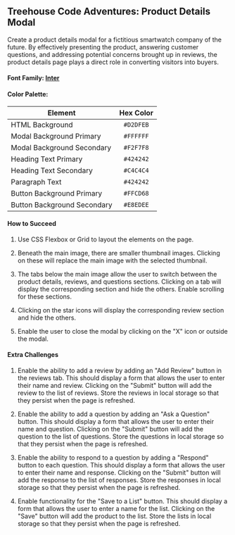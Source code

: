 ## Treehouse Code Adventures: Product Details Modal

Create a product details modal for a fictitious smartwatch company of the future. By effectively presenting the product, answering customer questions, and addressing potential concerns brought up in reviews, the product details page plays a direct role in converting visitors into buyers.

#### Font Family: [Inter](https://fonts.google.com/specimen/Inter)


#### Color Palette:

| Element                     | Hex Color |
|-----------------------------|:---------:|
| HTML Background             | `#D2DFEB` |
| Modal Background Primary    | `#FFFFFF` |
| Modal Background Secondary  | `#F2F7F8` |
| Heading Text Primary        | `#424242` |
| Heading Text Secondary      | `#C4C4C4` |
| Paragraph Text              | `#424242` |
| Button Background Primary   | `#FFCD68` |
| Button Background Secondary | `#E8EDEE` |


#### How to Succeed

1. Use CSS Flexbox or Grid to layout the elements on the page.

2. Beneath the main image, there are smaller thumbnail images. Clicking on these will replace the main image with the selected thumbnail.

3. The tabs below the main image allow the user to switch between the product details, reviews, and questions sections. Clicking on a tab will display the corresponding section and hide the others. Enable scrolling for these sections.

4. Clicking on the star icons will display the corresponding review section and hide the others. 

5. Enable the user to close the modal by clicking on the "X" icon or outside the modal.


#### Extra Challenges

1. Enable the ability to add a review by adding an "Add Review" button in the reviews tab. This should display a form that allows the user to enter their name  and review. Clicking on the "Submit" button will add the review to the list of reviews. Store the reviews in local storage so that they persist when the page is refreshed.

2. Enable the ability to add a question by adding an "Ask a Question" button. This should display a form that allows the user to enter their name and question. Clicking on the "Submit" button will add the question to the list of questions. Store the questions in local storage so that they persist when the page is refreshed.

3. Enable the ability to respond to a question by adding a "Respond" button to each question. This should display a form that allows the user to enter their name and response. Clicking on the "Submit" button will add the response to the list of responses. Store the responses in local storage so that they persist when the page is refreshed.

4. Enable functionality for the "Save to a List" button. This should display a form that allows the user to enter a name for the list. Clicking on the "Save" button will add the product to the list. Store the lists in local storage so that they persist when the page is refreshed.
